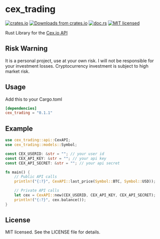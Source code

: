 # cex_trading

[![crates.io](https://meritbadge.herokuapp.com/cex_trading)](https://crates.io/crates/cex_trading)
[![Downloads from crates.io](https://img.shields.io/crates/d/cex_trading.svg)](https://crates.io/crates/cex_trading)
[![doc.rs](https://docs.rs/cex_trading/badge.svg)](https://docs.rs/cex_trading/)
[![MIT licensed](https://img.shields.io/badge/License-MIT-blue.svg)](./LICENSE-MIT)

Rust Library for the [Cex.io API](https://cex.io/rest-api)

## Risk Warning

It is a personal project, use at your own risk. I will not be responsible for your investment losses.
Cryptocurrency investment is subject to high market risk.

## Usage

Add this to your Cargo.toml

```toml
[dependencies]
cex_trading = "0.1.1"
```

## Example

```rust
use cex_trading::api::CexAPI;
use cex_trading::models::Symbol;

const CEX_USERID: &str = ""; // your user id
const CEX_API_KEY: &str = ""; // your api key
const CEX_API_SECRET: &str = ""; // your api secret

fn main() {
    // Public API calls
    println!("{:?}", CexAPI::last_price(Symbol::BTC, Symbol::USD));

    // Private API calls
    let cex = CexAPI::new(CEX_USERID, CEX_API_KEY, CEX_API_SECRET);
    println!("{:?}", cex.balance());
}

```

## License

MIT licensed. See the LICENSE file for details.
